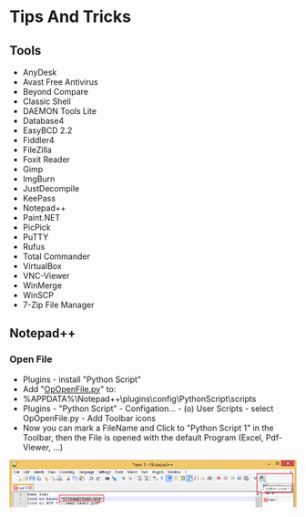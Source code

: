 # Tips And Tricks

## Tools
* AnyDesk
* Avast Free Antivirus
* Beyond Compare
* Classic Shell
* DAEMON Tools Lite
* Database4
* EasyBCD 2.2
* Fiddler4
* FileZilla
* Foxit Reader
* Gimp
* ImgBurn
* JustDecompile
* KeePass
* Notepad++
* Paint.NET
* PicPick
* PuTTY
* Rufus
* Total Commander
* VirtualBox
* VNC-Viewer
* WinMerge
* WinSCP
* 7-Zip File Manager

## Notepad++

### Open File
* Plugins - install "Python Script"
* Add "[OpOpenFile.py](src/Notepad++/Python_Script/OpOpenFile.py)" to:
* %APPDATA%\Notepad++\plugins\config\PythonScript\scripts
* Plugins - "Python Script" - Configation... - (o) User Scripts - select OpOpenFile.py - Add Toolbar icons
* Now you can mark a FileName and Click to "Python Script 1" in the Toolbar, then the File is opened with the default Program (Excel, Pdf-Viewer, ...)

![](src/Notepad++/Python_Script/img/Bild_20211218_191026_001.png)
 